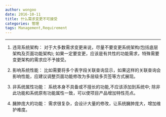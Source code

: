 ```yaml
---
author: wongoo
date: 2016-10-11
title: 什么需求变更不可接受
categories: 管理
tags: Management,Requirement
---
```

---

1. 违背系统架构： 对于大多数需求变更来说，尽量不要变更系统架构(包括底层架构及页面功能架构); 如果一定要变更，应该是有共性的功能需求，特殊需要变更架构的需求应不予接受。

2. 影响系统性能： 比如需要将多个表字段关联查询显示，如果这样的关联查询会影响性能，应建议调整页面功能修改为多层级多页签等方式展现。

3. 非系统属性功能： 系统本身不具备或不擅长的功能,不应该添加到系统中; 除非此功能和系统原有功能属性一致，可以使项目产品增加特性亮点。

4. 臃肿庞大的功能： 需求很复杂，会设计大量的修改，让系统臃肿庞大，增加维护难度。


